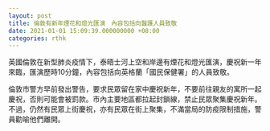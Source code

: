 ```yaml
---
layout: post
title: 倫敦有新年煙花和燈光匯演　內容包括向醫護人員致敬
date: 2021-01-01 15:09:39.000000000 +08:00
categories: rthk
---
```


英國倫敦在新型肺炎疫情下，泰晤士河上空和岸邊有煙花和燈光匯演，慶祝新一年來臨，匯演歷時10分鐘，內容包括向英格蘭「國民保健署」的人員致敬。

倫敦市警方早前發出警告，要求民眾留在家中慶祝新年，不要前往親友的寓所一起慶祝，否則可能會被罰款。市內主要地區都拉起封鎖線，禁止民眾聚集慶祝新年。不過，仍然有民眾上街慶祝，亦有民眾在街上聚集，不滿當局的防疫限制措施，警員勸喻他們離開。
